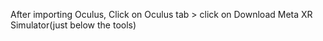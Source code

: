 After importing Oculus, Click on Oculus tab > click on Download Meta XR Simulator(just below the tools)

